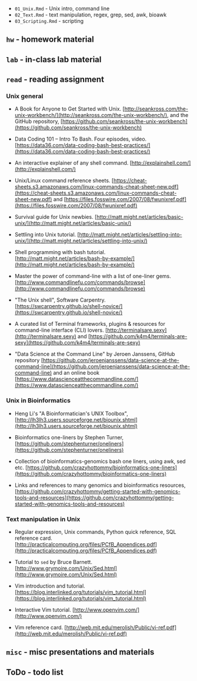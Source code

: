 - `01_Unix.Rmd` - Unix intro, command line
- `02_Text.Rmd` - text manipulation, regex, grep, sed, awk, bioawk
- `03_Scripting.Rmd` - scripting

## `hw` - homework material

## `lab` - in-class lab material

## `read` - reading assignment

### Unix general

- A Book for Anyone to Get Started with Unix. [http://seankross.com/the-unix-workbench/](http://seankross.com/the-unix-workbench/), and the GitHub repository, [https://github.com/seankross/the-unix-workbench](https://github.com/seankross/the-unix-workbench)

- Data Coding 101 – Intro To Bash. Four episodes, video. [https://data36.com/data-coding-bash-best-practices/](https://data36.com/data-coding-bash-best-practices/)

- An interactive explainer of any shell command. [http://explainshell.com/](http://explainshell.com/) 

- Unix/Linux command reference sheets. [https://cheat-sheets.s3.amazonaws.com/linux-commands-cheat-sheet-new.pdf](https://cheat-sheets.s3.amazonaws.com/linux-commands-cheat-sheet-new.pdf) and [https://files.fosswire.com/2007/08/fwunixref.pdf](https://files.fosswire.com/2007/08/fwunixref.pdf) 

- Survival guide for Unix newbies. [http://matt.might.net/articles/basic-unix/](http://matt.might.net/articles/basic-unix/) 

- Settling into Unix tutorial. [http://matt.might.net/articles/settling-into-unix/](http://matt.might.net/articles/settling-into-unix/) 

- Shell programming with bash tutorial. [http://matt.might.net/articles/bash-by-example/](http://matt.might.net/articles/bash-by-example/) 

- Master the power of command-line with a list of one-liner gems. [http://www.commandlinefu.com/commands/browse](http://www.commandlinefu.com/commands/browse) 

- "The Unix shell", Software Carpentry. [https://swcarpentry.github.io/shell-novice/](https://swcarpentry.github.io/shell-novice/) 

- A curated list of Terminal frameworks, plugins & resources for command-line interface (CLI) lovers. [http://terminalsare.sexy](http://terminalsare.sexy) and [https://github.com/k4m4/terminals-are-sexy](https://github.com/k4m4/terminals-are-sexy) 

- "Data Science at the Command Line" by Jeroen Janssens, GitHub repository [https://github.com/jeroenjanssens/data-science-at-the-command-line](https://github.com/jeroenjanssens/data-science-at-the-command-line) and an online book [https://www.datascienceatthecommandline.com/](https://www.datascienceatthecommandline.com/)

### Unix in Bioinformatics

- Heng Li's "A Bioinformatician's UNIX Toolbox", [http://lh3lh3.users.sourceforge.net/biounix.shtml](http://lh3lh3.users.sourceforge.net/biounix.shtml)

- Bioinformatics one-liners by Stephen Turner, [https://github.com/stephenturner/oneliners](https://github.com/stephenturner/oneliners)

- Collection of bioinformatics-genomics bash one liners, using awk, sed etc. [https://github.com/crazyhottommy/bioinformatics-one-liners](https://github.com/crazyhottommy/bioinformatics-one-liners)

- Links and references to many genomics and bioinformatics resources, [https://github.com/crazyhottommy/getting-started-with-genomics-tools-and-resources](https://github.com/crazyhottommy/getting-started-with-genomics-tools-and-resources)

### Text manipulation in Unix

- Regular expression, Unix commands, Python quick reference, SQL reference card. [http://practicalcomputing.org/files/PCfB_Appendices.pdf](http://practicalcomputing.org/files/PCfB_Appendices.pdf)

- Tutorial to `sed` by Bruce Barnett. [http://www.grymoire.com/Unix/Sed.html](http://www.grymoire.com/Unix/Sed.html) 

- Vim introduction and tutorial. [https://blog.interlinked.org/tutorials/vim_tutorial.html](https://blog.interlinked.org/tutorials/vim_tutorial.html) 

- Interactive Vim tutorial. [http://www.openvim.com/](http://www.openvim.com/) 

- Vim reference card. [http://web.mit.edu/merolish/Public/vi-ref.pdf](http://web.mit.edu/merolish/Public/vi-ref.pdf) 

## `misc` - misc presentations and materials

## ToDo - todo list


